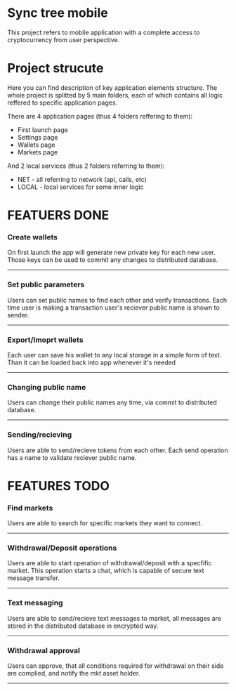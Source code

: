 # Sync tree mobile

This project refers to mobile application with a 
complete access to cryptocurrency from user perspective.


# Project strucute
Here you can find description of key application elements 
structure. The whole project is splitted by 5 main 
folders, each of which contains all logic reffered to 
specific application pages.

There are 4 application pages (thus 4 folders 
reffering to them):
- First launch page
- Settings page
- Wallets page
- Markets page

And 2 local services (thus 2 folders referring to them):
- NET - all referring to network (api, calls, etc)
- LOCAL - local services for some inner logic




# FEATUERS DONE
### Create wallets
On first launch the app will generate new private key 
for each new user. Those keys can be used to commit
any changes to distributed database.

---
### Set public parameters
Users can set public names to find each other and verify
transactions. Each time user is making a transaction
user's reciever public name is shown to sender.

---
### Export/Imoprt wallets
Each user can save his wallet to any local storage in a
simple form of text. Than it can be loaded back into 
app whenever it's needed

---
### Changing public name
Users can change their public names any time, via commit
to distributed database.

---
### Sending/recieving
Users are able to send/recieve tokens from each other.
Each send operation has a name to validate reciever 
public name.



# FEATURES TODO
### Find markets
Users are able to search for specific markets they want to
connect.

---
### Withdrawal/Deposit operations
Users are able to start operation of withdrawal/deposit
with a specfific market. This operation starts a chat,
which is capable of secure text message transfer.

---
### Text messaging
Users are able to send/recieve text messages to market,
all messages are stored in the distributed database in 
encrypted way.

---
### Withdrawal approval
Users can approve, that all conditions required for 
withdrawal on their side are complied, and notify 
the mkt asset holder.

---
